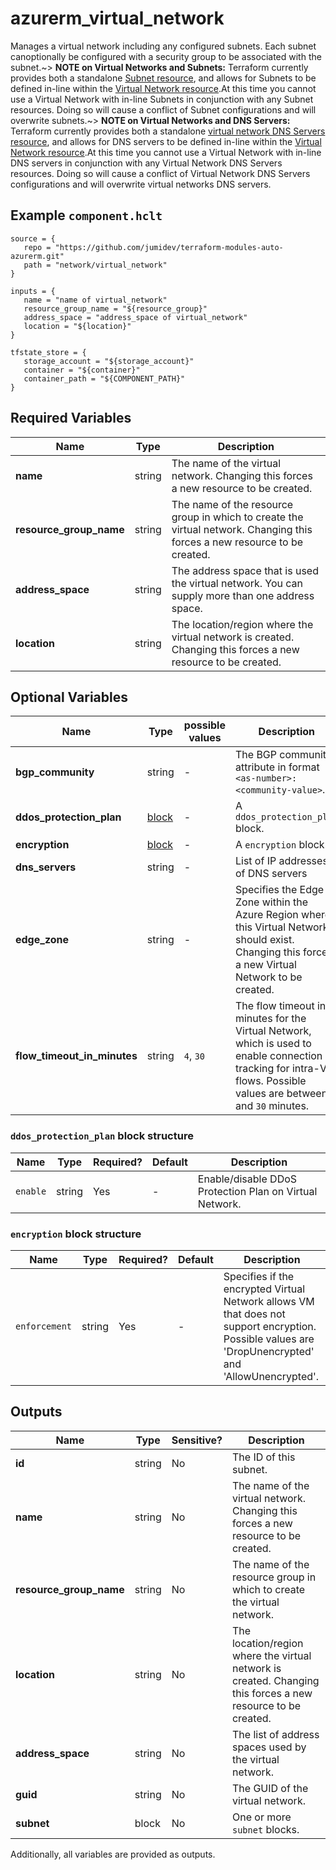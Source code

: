 # azurerm_virtual_network

Manages a virtual network including any configured subnets. Each subnet canoptionally be configured with a security group to be associated with the subnet.~> **NOTE on Virtual Networks and Subnets:** Terraform currently provides both a standalone [Subnet resource](subnet.html), and allows for Subnets to be defined in-line within the [Virtual Network resource](virtual_network.html).At this time you cannot use a Virtual Network with in-line Subnets in conjunction with any Subnet resources. Doing so will cause a conflict of Subnet configurations and will overwrite subnets.~> **NOTE on Virtual Networks and DNS Servers:** Terraform currently provides both a standalone [virtual network DNS Servers resource](virtual_network_dns_servers.html), and allows for DNS servers to be defined in-line within the [Virtual Network resource](virtual_network.html).At this time you cannot use a Virtual Network with in-line DNS servers in conjunction with any Virtual Network DNS Servers resources. Doing so will cause a conflict of Virtual Network DNS Servers configurations and will overwrite virtual networks DNS servers.

## Example `component.hclt`

```hcl
source = {
   repo = "https://github.com/jumidev/terraform-modules-auto-azurerm.git" 
   path = "network/virtual_network" 
}

inputs = {
   name = "name of virtual_network" 
   resource_group_name = "${resource_group}" 
   address_space = "address_space of virtual_network" 
   location = "${location}" 
}

tfstate_store = {
   storage_account = "${storage_account}" 
   container = "${container}" 
   container_path = "${COMPONENT_PATH}" 
}

```

## Required Variables

| Name | Type |  Description |
| ---- | --------- |  ----------- |
| **name** | string |  The name of the virtual network. Changing this forces a new resource to be created. | 
| **resource_group_name** | string |  The name of the resource group in which to create the virtual network. Changing this forces a new resource to be created. | 
| **address_space** | string |  The address space that is used the virtual network. You can supply more than one address space. | 
| **location** | string |  The location/region where the virtual network is created. Changing this forces a new resource to be created. | 

## Optional Variables

| Name | Type |  possible values |  Description |
| ---- | --------- |  ----------- | ----------- |
| **bgp_community** | string |  -  |  The BGP community attribute in format `<as-number>:<community-value>`. | 
| **ddos_protection_plan** | [block](#ddos_protection_plan-block-structure) |  -  |  A `ddos_protection_plan` block. | 
| **encryption** | [block](#encryption-block-structure) |  -  |  A `encryption` block. | 
| **dns_servers** | string |  -  |  List of IP addresses of DNS servers | 
| **edge_zone** | string |  -  |  Specifies the Edge Zone within the Azure Region where this Virtual Network should exist. Changing this forces a new Virtual Network to be created. | 
| **flow_timeout_in_minutes** | string |  `4`, `30`  |  The flow timeout in minutes for the Virtual Network, which is used to enable connection tracking for intra-VM flows. Possible values are between `4` and `30` minutes. | 

### `ddos_protection_plan` block structure

| Name | Type | Required? | Default | Description |
| ---- | ---- | --------- | ------- | ----------- |
| `enable` | string | Yes | - | Enable/disable DDoS Protection Plan on Virtual Network. |

### `encryption` block structure

| Name | Type | Required? | Default | Description |
| ---- | ---- | --------- | ------- | ----------- |
| `enforcement` | string | Yes | - | Specifies if the encrypted Virtual Network allows VM that does not support encryption. Possible values are 'DropUnencrypted' and 'AllowUnencrypted'. |



## Outputs

| Name | Type | Sensitive? | Description |
| ---- | ---- | --------- | --------- |
| **id** | string | No  | The ID of this subnet. | 
| **name** | string | No  | The name of the virtual network. Changing this forces a new resource to be created. | 
| **resource_group_name** | string | No  | The name of the resource group in which to create the virtual network. | 
| **location** | string | No  | The location/region where the virtual network is created. Changing this forces a new resource to be created. | 
| **address_space** | string | No  | The list of address spaces used by the virtual network. | 
| **guid** | string | No  | The GUID of the virtual network. | 
| **subnet** | block | No  | One or more `subnet` blocks. | 

Additionally, all variables are provided as outputs.

